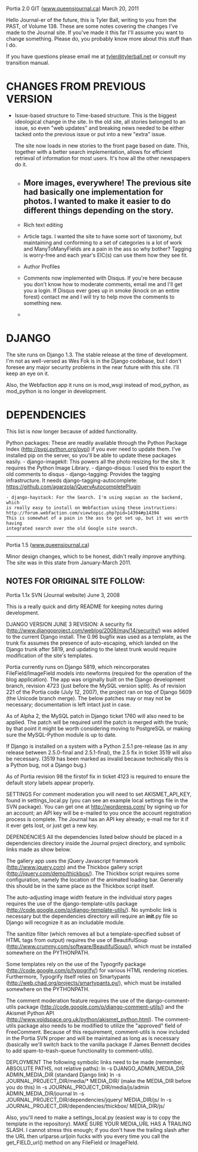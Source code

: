 Portia 2.0 GIT (www.queensjournal.ca)
March 20, 2011

Hello Journal-er of the future, this is Tyler Ball, writing to you from 
the PAST, of Volume 138. These are some notes covering the changes I've
made to the Journal site. If you've made it this far I'll assume you
want to change something. Please do, you probably know more about this
stuff than I do.

If you have questions please email me at tyler@tylerball.net or consult
my transition manual.

CHANGES FROM PREVIOUS VERSION
=============================

* Issue-based structure to Time-based structure. This is the biggest ideological change in the site. In the old site, all stories belonged to an issue, so even "web updates" and breaking news needed to be either tacked onto the previous issue or put into a new "extra" issue.
	
    The site now loads in new stories to the front page based on date. This, together with a better search implementation, allows for efficient retrieval of information for most users. It's how all the other newspapers do it.
		
	- More images, everywhere! The previous site had basically one implementation
	for photos. I wanted to make it easier to do different things depending on
	the story.
		- 
	
	- Rich text editing
	
	- Article tags. I wanted the site to have some sort of taxonomy, but 
	maintaining and conforming to a set of categories is a lot of work and 
	ManyToManyFields are a pain in the ass so why bother? Tagging is worry-free
	and each year's EIC(s) can use them how they see fit.
	
	- Author Profiles
	
	- Comments now implemented with Disqus. If you're here because you
	don't know how to moderate comments, email me and I'll get you a login.
	If Disqus ever goes up in smoke (knock on an entire forest) contact me
	and I will try to help move the comments to something new.
	
	- 
	
DJANGO
======

The site runs on Django 1.3. The stable release at the time
of development. I'm not as well-versed as Wes Fok is in the Django
codebase, but I don't foresee any major security problems in the near
future with this site. I'll keep an eye on it.

Also, the Webfaction app it runs on is mod_wsgi instead of mod_python, as 
mod_python is no longer in development.

DEPENDENCIES
============

This list is now longer because of added functionality.

Python packages:
These are readily available through the Python Package Index
(http://pypi.python.org/pypi) if you ever need to update them. I've
installed pip on the server, so you'll be able to update these packages
easily.
	- django-imagekit: This powers all the photo resizing for the site.
	It requires the Python Image Library.
	- django-disqus: I used this to export the old comments to disqus
	- django-tagging: Provides the tagging infrastructure. 
	It needs django-tagging-autocomplete: https://github.com/agarzola/jQueryAutocompletePlugin
	
	- django-haystack: For the Search. I'm using xapian as the backend, which
	is really easy to install on Webfaction using these instructions:
	http://forum.webfaction.com/viewtopic.php?pid=14394#p14394
	This is somewhat of a pain in the ass to get set up, but it was worth having
	integrated search over the old Google site search.	

-----------------------------------------------------------------------
Portia 1.5 (www.queensjournal.ca)

Minor design changes, which to be honest, didn't really improve anything.
The site was in this state from January-March 2011.

NOTES FOR ORIGINAL SITE FOLLOW:
-----------------------------------------------------------------------
Portia 1.1x SVN (Journal website)
June 3, 2008

This is a really quick and dirty README for keeping notes during development.
	
DJANGO VERSION
JUNE 3 REVISION: A security fix 
(http://www.djangoproject.com/weblog/2008/may/14/security/) was added to 
the current Django install. The 0.96 bugfix was used as a template, as 
the trunk fix assumes the presence of auto-escaping, which landed on the 
Django trunk after 5819, and updating to the latest trunk would require 
modification of the site's templates.

Portia currently runs on Django 5819, which reincorporates 
FileField/ImageField models into newforms (required for the operation 
of the blog application). The app was originally built on the Django 
development branch, revision 4723 (just before the MySQL version split). 
As of revision 221 of the Portia code (July 12, 2007), the project ran 
on top of Django 5609 (the Unicode branch merge). The below patches may 
or may not be necessary; documentation is left intact just in case.

As of Alpha 2, the MySQL patch in Django ticket 1760 will also need to 
be applied. The patch will be required until the patch is merged with 
the trunk; by that point it might be worth considering moving to 
PostgreSQL or making sure the MySQL-Python module is up to date.

If Django is installed on a system with a Python 2.5.1 pre-release (as 
in any release between 2.5.0-final and 2.5.1-final), the 
2.5 fix in ticket 3519 will also be necessary. (3519 has been marked as 
invalid because technically this is a Python bug, not a Django bug.)

As of Portia revision 98 the firstof fix in ticket 4123 is required to 
ensure the default story labels appear properly.

SETTINGS
For comment moderation you will need to set AKISMET_API_KEY, found in 
settings_local.py (you can see an example local settings file in the SVN 
package). You can get one at http://wordpress.com/ by signing up for an 
account; an API key will be e-mailed to you once the account 
registration process is complete. The Journal has an API key already; 
e-mail me for it if it ever gets lost, or just get a new key.

DEPENDENCIES
All the dependencies listed below should be placed in a dependencies
directory inside the Journal project directory, and symbolic links
made as show below.

The gallery app uses the jQuery Javascript framework 
(http://www.jquery.com) and the Thickbox gallery script 
(http://jquery.com/demo/thickbox/). The Thickbox script requires
some configuration, namely the location of the animated loading bar.
Generally this should be in the same place as the Thickbox script
itself.

The auto-adjusting image width feature in the individual story pages
requires the use of the django-template-utils package 
(http://code.google.com/p/django-template-utils/). No symbolic link is 
necessary but the dependencies directory will require an __init__.py 
file so Django will recognize it as an includable module.

The sanitize filter (which removes all but a template-specified subset 
of HTML tags from output) requires the use of BeautifulSoup 
(http://www.crummy.com/software/BeautifulSoup/), which must 
be installed somewhere on the PYTHONPATH.

Some templates rely on the use of the Typogrify package 
(http://code.google.com/p/typogrify/) for various HTML rendering 
niceties. Furthermore, Typogrify itself relies on Smartypants 
(http://web.chad.org/projects/smartypants.py/), which must be installed 
somewhere on the PYTHONPATH.

The comment moderation feature requires the use of the 
django-comment-utils package 
(http://code.google.com/p/django-comment-utils/) and the Akismet Python 
API (http://www.voidspace.org.uk/python/akismet_python.html). 
The comment-utils package also needs to be modified to utilize the
"approved" field of FreeComment. Because of this requirement, 
comment-utils is now included in the Portia SVN proper and will be 
maintained as long as is necessary (basically we'll switch back to the 
vanilla package if James Bennett decides to add spam-to-trash-queue 
functionality to comment-utils).

DEPLOYMENT
The following symbolic links need to be made (remember, ABSOLUTE PATHS, 
not relative paths):
ln -s DJANGO_ADMIN_MEDIA_DIR ADMIN_MEDIA_DIR (standard Django link)
ln -s JOURNAL_PROJECT_DIR/media/* MEDIA_DIR/ (make the MEDIA_DIR before you do this)
ln -s JOURNAL_PROJECT_DIR/media/js/admin ADMIN_MEDIA_DIR/journal
ln -s JOURNAL_PROJECT_DIR/dependencies/jquery/ MEDIA_DIR/js/
ln -s JOURNAL_PROJECT_DIR/dependencies/thickbox/ MEDIA_DIR/js/

Also, you'll need to make a settings_local.py (easiest way is to copy the template in the repository). MAKE SURE YOUR MEDIA_URL HAS A TRAILING SLASH. I cannot stress this enough; if you don't have the trailing slash after the URL then urlparse.urljoin fucks with you every time you call the get_FIELD_url() method on any FileField or ImageFIeld.
